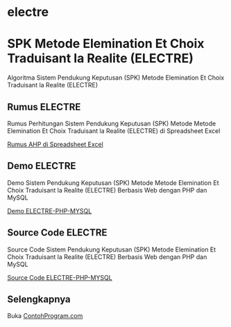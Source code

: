 # electre
SPK Metode Elemination Et Choix Traduisant la Realite (ELECTRE)
===============================================================

Algoritma Sistem Pendukung Keputusan (SPK) Metode Elemination Et Choix Traduisant la Realite (ELECTRE)

Rumus ELECTRE 
-------------

Rumus Perhitungan Sistem Pendukung Keputusan (SPK) Metode Metode Elemination Et Choix Traduisant la Realite (ELECTRE) di Spreadsheet Excel

[Rumus AHP di Spreadsheet Excel](http://contohprogram.com/electre.xls) 

Demo ELECTRE
------------

Demo Sistem Pendukung Keputusan (SPK) Metode Metode Elemination Et Choix Traduisant la Realite (ELECTRE) Berbasis Web dengan PHP dan MySQL

[Demo ELECTRE-PHP-MYSQL](http://contohprogram.com/demo/electre-php) 

Source Code ELECTRE 
---------------

Source Code Sistem Pendukung Keputusan (SPK) Metode Elemination Et Choix Traduisant la Realite (ELECTRE) Berbasis Web dengan PHP dan MySQL

[Source Code ELECTRE-PHP-MYSQL](http://contohprogram.com/electre-php-mysql-source-code.php) 

Selengkapnya 
------------

Buka [ContohProgram.com](http://contohprogram.com)

